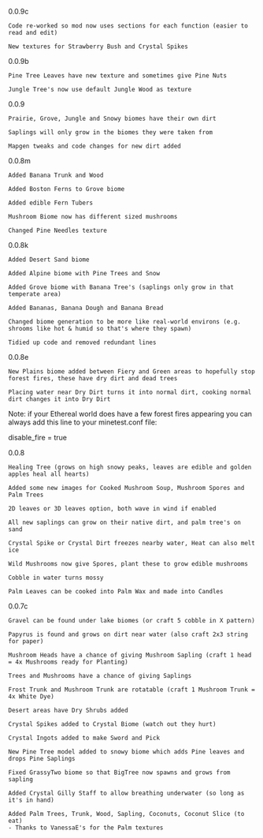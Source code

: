 0.0.9c

    Code re-worked so mod now uses sections for each function (easier to read and edit)

    New textures for Strawberry Bush and Crystal Spikes

0.0.9b

    Pine Tree Leaves have new texture and sometimes give Pine Nuts

    Jungle Tree's now use default Jungle Wood as texture

0.0.9

    Prairie, Grove, Jungle and Snowy biomes have their own dirt

    Saplings will only grow in the biomes they were taken from

    Mapgen tweaks and code changes for new dirt added

0.0.8m

    Added Banana Trunk and Wood

    Added Boston Ferns to Grove biome

    Added edible Fern Tubers

    Mushroom Biome now has different sized mushrooms

    Changed Pine Needles texture

0.0.8k

    Added Desert Sand biome

    Added Alpine biome with Pine Trees and Snow

    Added Grove biome with Banana Tree's (saplings only grow in that temperate area)

    Added Bananas, Banana Dough and Banana Bread

    Changed biome generation to be more like real-world environs (e.g. shrooms like hot & humid so that's where they spawn)

    Tidied up code and removed redundant lines

0.0.8e

    New Plains biome added between Fiery and Green areas to hopefully stop forest fires, these have dry dirt and dead trees

    Placing water near Dry Dirt turns it into normal dirt, cooking normal dirt changes it into Dry Dirt

Note: if your Ethereal world does have a few forest fires appearing you can always add this line to your minetest.conf file:

disable_fire = true

0.0.8

    Healing Tree (grows on high snowy peaks, leaves are edible and golden apples heal all hearts)

    Added some new images for Cooked Mushroom Soup, Mushroom Spores and Palm Trees

    2D leaves or 3D leaves option, both wave in wind if enabled

    All new saplings can grow on their native dirt, and palm tree's on sand

    Crystal Spike or Crystal Dirt freezes nearby water, Heat can also melt ice

    Wild Mushrooms now give Spores, plant these to grow edible mushrooms

    Cobble in water turns mossy

    Palm Leaves can be cooked into Palm Wax and made into Candles

0.0.7c

    Gravel can be found under lake biomes (or craft 5 cobble in X pattern)

    Papyrus is found and grows on dirt near water (also craft 2x3 string for paper)

    Mushroom Heads have a chance of giving Mushroom Sapling (craft 1 head = 4x Mushrooms ready for Planting)

    Trees and Mushrooms have a chance of giving Saplings

    Frost Trunk and Mushroom Trunk are rotatable (craft 1 Mushroom Trunk = 4x White Dye)

    Desert areas have Dry Shrubs added

    Crystal Spikes added to Crystal Biome (watch out they hurt)

    Crystal Ingots added to make Sword and Pick

    New Pine Tree model added to snowy biome which adds Pine leaves and drops Pine Saplings

    Fixed GrassyTwo biome so that BigTree now spawns and grows from sapling

    Added Crystal Gilly Staff to allow breathing underwater (so long as it's in hand)

    Added Palm Trees, Trunk, Wood, Sapling, Coconuts, Coconut Slice (to eat)
    - Thanks to VanessaE's for the Palm textures
